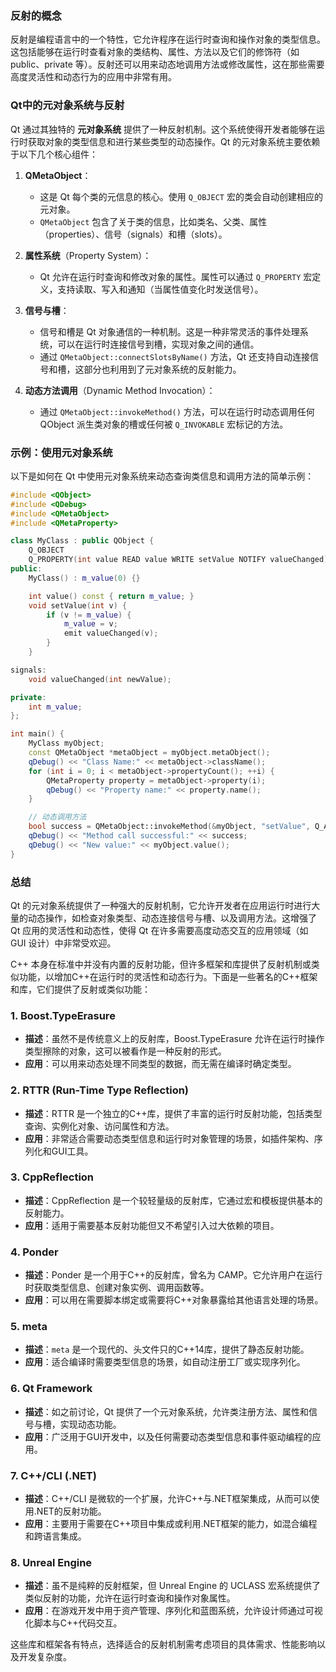 ### 反射的概念
反射是编程语言中的一个特性，它允许程序在运行时查询和操作对象的类型信息。这包括能够在运行时查看对象的类结构、属性、方法以及它们的修饰符（如 public、private 等）。反射还可以用来动态地调用方法或修改属性，这在那些需要高度灵活性和动态行为的应用中非常有用。

### Qt中的元对象系统与反射
Qt 通过其独特的 **元对象系统** 提供了一种反射机制。这个系统使得开发者能够在运行时获取对象的类型信息和进行某些类型的动态操作。Qt 的元对象系统主要依赖于以下几个核心组件：

1. **QMetaObject**：
   - 这是 Qt 每个类的元信息的核心。使用 `Q_OBJECT` 宏的类会自动创建相应的元对象。
   - `QMetaObject` 包含了关于类的信息，比如类名、父类、属性（properties）、信号（signals）和槽（slots）。

2. **属性系统**（Property System）：
   - Qt 允许在运行时查询和修改对象的属性。属性可以通过 `Q_PROPERTY` 宏定义，支持读取、写入和通知（当属性值变化时发送信号）。

3. **信号与槽**：
   - 信号和槽是 Qt 对象通信的一种机制。这是一种非常灵活的事件处理系统，可以在运行时连接信号到槽，实现对象之间的通信。
   - 通过 `QMetaObject::connectSlotsByName()` 方法，Qt 还支持自动连接信号和槽，这部分也利用到了元对象系统的反射能力。

4. **动态方法调用**（Dynamic Method Invocation）：
   - 通过 `QMetaObject::invokeMethod()` 方法，可以在运行时动态调用任何 QObject 派生类对象的槽或任何被 `Q_INVOKABLE` 宏标记的方法。

### 示例：使用元对象系统
以下是如何在 Qt 中使用元对象系统来动态查询类信息和调用方法的简单示例：

```cpp
#include <QObject>
#include <QDebug>
#include <QMetaObject>
#include <QMetaProperty>

class MyClass : public QObject {
    Q_OBJECT
    Q_PROPERTY(int value READ value WRITE setValue NOTIFY valueChanged)
public:
    MyClass() : m_value(0) {}

    int value() const { return m_value; }
    void setValue(int v) {
        if (v != m_value) {
            m_value = v;
            emit valueChanged(v);
        }
    }

signals:
    void valueChanged(int newValue);

private:
    int m_value;
};

int main() {
    MyClass myObject;
    const QMetaObject *metaObject = myObject.metaObject();
    qDebug() << "Class Name:" << metaObject->className();
    for (int i = 0; i < metaObject->propertyCount(); ++i) {
        QMetaProperty property = metaObject->property(i);
        qDebug() << "Property name:" << property.name();
    }

    // 动态调用方法
    bool success = QMetaObject::invokeMethod(&myObject, "setValue", Q_ARG(int, 42));
    qDebug() << "Method call successful:" << success;
    qDebug() << "New value:" << myObject.value();
}
```

### 总结
Qt 的元对象系统提供了一种强大的反射机制，它允许开发者在应用运行时进行大量的动态操作，如检查对象类型、动态连接信号与槽、以及调用方法。这增强了 Qt 应用的灵活性和动态性，使得 Qt 在许多需要高度动态交互的应用领域（如 GUI 设计）中非常受欢迎。



C++ 本身在标准中并没有内置的反射功能，但许多框架和库提供了反射机制或类似功能，以增加C++在运行时的灵活性和动态行为。下面是一些著名的C++框架和库，它们提供了反射或类似功能：

### 1. **Boost.TypeErasure**
- **描述**：虽然不是传统意义上的反射库，Boost.TypeErasure 允许在运行时操作类型擦除的对象，这可以被看作是一种反射的形式。
- **应用**：可以用来动态处理不同类型的数据，而无需在编译时确定类型。

### 2. **RTTR (Run-Time Type Reflection)**
- **描述**：RTTR 是一个独立的C++库，提供了丰富的运行时反射功能，包括类型查询、实例化对象、访问属性和方法。
- **应用**：非常适合需要动态类型信息和运行时对象管理的场景，如插件架构、序列化和GUI工具。

### 3. **CppReflection**
- **描述**：CppReflection 是一个较轻量级的反射库，它通过宏和模板提供基本的反射能力。
- **应用**：适用于需要基本反射功能但又不希望引入过大依赖的项目。

### 4. **Ponder**
- **描述**：Ponder 是一个用于C++的反射库，曾名为 CAMP。它允许用户在运行时获取类型信息、创建对象实例、调用函数等。
- **应用**：可以用在需要脚本绑定或需要将C++对象暴露给其他语言处理的场景。

### 5. **meta**
- **描述**：`meta` 是一个现代的、头文件只的C++14库，提供了静态反射功能。
- **应用**：适合编译时需要类型信息的场景，如自动注册工厂或实现序列化。

### 6. **Qt Framework**
- **描述**：如之前讨论，Qt 提供了一个元对象系统，允许类注册方法、属性和信号与槽，实现动态功能。
- **应用**：广泛用于GUI开发中，以及任何需要动态类型信息和事件驱动编程的应用。

### 7. **C++/CLI (.NET)**
- **描述**：C++/CLI 是微软的一个扩展，允许C++与.NET框架集成，从而可以使用.NET的反射功能。
- **应用**：主要用于需要在C++项目中集成或利用.NET框架的能力，如混合编程和跨语言集成。

### 8. **Unreal Engine**
- **描述**：虽不是纯粹的反射框架，但 Unreal Engine 的 UCLASS 宏系统提供了类似反射的功能，允许在运行时查询和操作对象属性。
- **应用**：在游戏开发中用于资产管理、序列化和蓝图系统，允许设计师通过可视化脚本与C++代码交互。

这些库和框架各有特点，选择适合的反射机制需考虑项目的具体需求、性能影响以及开发复杂度。